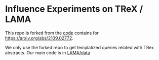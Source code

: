# Influence Experiments on TReX / LAMA

This repo is forked from the [code](https://github.com/cloudygoose/fewshot_lama/) contains for https://arxiv.org/abs/2109.02772.

We only use the forked repo to get templatized queries related with TRex abstracts. Our main code is in [LAMA/data](./LAMA/data)



